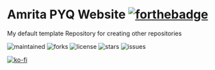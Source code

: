 # Amrita PYQ Website  [![forthebadge](https://forthebadge.com/images/badges/built-with-love.svg)](https://forthebadge.com)
My default template Repository for creating other repositories

![maintained](https://img.shields.io/badge/maintained-yes-green?style=for-the-badge)
![forks](https://img.shields.io/github/forks/agneay/Amrita-PYQ-web?style=for-the-badge)
![license](https://img.shields.io/github/license/agneay/Amrita-PYQ-web?style=for-the-badge)
![stars](https://img.shields.io/github/stars/agneay/Amrita-PYQ-web?style=for-the-badge)
![issues](https://img.shields.io/github/issues/agneay/Amrita-PYQ-web?style=for-the-badge)

[![ko-fi](https://ko-fi.com/img/githubbutton_sm.svg)](https://ko-fi.com/Y8Y21JGEH6)
